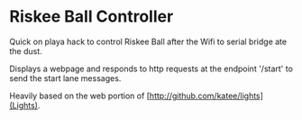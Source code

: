 Riskee Ball Controller
======================

Quick on playa hack to control Riskee Ball after the Wifi to serial bridge ate the dust.

Displays a webpage and responds to http requests at the endpoint '/start' to send the start lane messages.

Heavily based on the web portion of [http://github.com/katee/lights](Lights).
